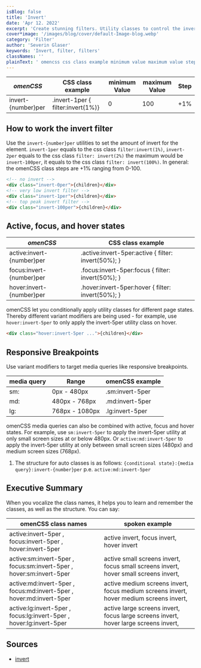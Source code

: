 ```yaml
---
isBlog: false
title: 'Invert'
date: 'Apr 12. 2022'
excerpt: 'Create stunning filters. Utility classes to control the invert filters.'
cover*image: '/images/blog/cover/default-Image-blog.webp'
category: 'Filter'
author: 'Severin Glaser'
keywords: 'Invert, filter, filters'
classNames: ''
plainText: ' omencss css class example minimum value maximum value step invert number per invert-1per filter:invert 1% 0 100 +1% how to work the invert filter use the `invert number per` utilities to set the amount of invert for the element `invert-1per` equals to the css class `filter:invert 1% ` `invert-2per` equals to the css class `filter: invert 2% ` the maximum would be `invert-100per` it equals to the css class `filter: invert 100% ` in general: the omencss class steps are +1% ranging from 0-100  active focus and hover states omencss css class example active:invert number per active :invert-5per:active filter: invert 50% ; focus:invert number per focus :invert-5per:focus filter: invert 50% ; hover:invert number per hover :invert-5per:hover filter: invert 50% ; omencss let you conditionally apply utility classes for different page states thereby different variant modifiers are being used for example use `hover:invert-5per` to only apply the invert-5per utility class on hover  responsive breakpoints use variant modifiers to target media queries like responsive breakpoints media query range omencss example sm: 0px 480px sm:invert-5per md: 480px 768px md:invert-5per lg: 768px 1080px lg:invert-5per omencss media queries can also be combined with active focus and hover states for example use `sm:invert-5per` to apply the invert-5per utility at only small screen sizes at or below 480px or `active:md:invert-5per` to apply the invert-5per utility at only between small screen sizes 480px and medium screen sizes 768px 1 the structure for auto classes is as follows: ` conditional state : media query :invert number per` p e `active:md:invert-5per` executive summary when you vocalize the class names it helps you to learn and remember the classes as well as the structure you can say: omencss class names spoken example active:invert-5per focus:invert-5per hover:invert-5per active invert focus invert hover invert active:sm:invert-5per focus:sm:invert-5per hover:sm:invert-5per active small screens invert focus small screens invert hover small screens invert active:md:invert-5per focus:md:invert-5per hover:md:invert-5per active medium screens invert focus medium screens invert hover medium screens invert active:lg:invert-5per focus:lg:invert-5per hover:lg:invert-5per active large screens invert focus large screens invert hover large screens invert sources invert https: developer mozilla org en-us docs web css filter-function invert '
---
```


| _omenCSS_          | CSS class example                 | minimum Value | maximum Value | Step |
| ------------------ | --------------------------------- | ------------- | ------------- | ---- |
| invert-{number}per | .invert-1per { filter:invert(1%)} | 0             | 100           | +1%  |

## How to work the invert filter

Use the `invert-{number}per` utilities to set the amount of invert for the element. `invert-1per` equals to the css class `filter:invert(1%)`, `invert-2per` equals to the css class `filter: invert(2%)` the maximum would be `invert-100per`, it equals to the css class `filter: invert(100%)`. In general: the omenCSS class steps are +1% ranging from 0-100.

```html
<!-- no invert -->
<div class="invert-0per">{children}</div>
<!-- very low invert filter -->
<div class="invert-1per">{children}</div>
<!-- top peak invert filter -->
<div class="invert-100per">{children}</div>
```

## Active, focus, and hover states

| _omenCSS_                 | CSS class example                                    |
| ------------------------- | ---------------------------------------------------- |
| active:invert-{number}per | .active\:invert-5per:active { filter: invert(50%); } |
| focus:invert-{number}per  | .focus\:invert-5per:focus { filter: invert(50%); }   |
| hover:invert-{number}per  | .hover\:invert-5per:hover { filter: invert(50%); }   |

omenCSS let you conditionally apply utility classes for different page states. Thereby different variant modifiers are being used - for example, use `hover:invert-5per` to only apply the invert-5per utility class on hover.

```html
<div class="hover:invert-5per ...">{children}</div>
```

## Responsive Breakpoints

Use variant modifiers to target media queries like responsive breakpoints.

| media query | Range          | omenCSS example |
| ----------- | -------------- | --------------- |
| sm:         | 0px - 480px    | .sm:invert-5per |
| md:         | 480px - 768px  | .md:invert-5per |
| lg:         | 768px - 1080px | .lg:invert-5per |

omenCSS media queries can also be combined with active, focus and hover states. For example, use `sm:invert-5per` to apply the invert-5per utility at only small screen sizes at or below 480px. Or `active:md:invert-5per` to apply the invert-5per utility at only between small screen sizes (480px) and medium screen sizes (768px).

1. The structure for auto classes is as follows: `{conditional state}:{media query}:invert-{number}per` p.e. `active:md:invert-5per`

## Executive Summary

When you vocalize the class names, it helps you to learn and remember the classes, as well as the structure. You can say:

| omenCSS class names                                                 | spoken example                                                                          |
| ------------------------------------------------------------------- | --------------------------------------------------------------------------------------- |
| active:invert-5per , focus:invert-5per , hover:invert-5per          | active invert, focus invert, hover invert                                               |
| active:sm:invert-5per , focus:sm:invert-5per , hover:sm:invert-5per | active small screens invert, focus small screens invert, hover small screens invert,    |
| active:md:invert-5per , focus:md:invert-5per , hover:md:invert-5per | active medium screens invert, focus medium screens invert, hover medium screens invert, |
| active:lg:invert-5per , focus:lg:invert-5per , hover:lg:invert-5per | active large screens invert, focus large screens invert, hover large screens invert,    |

## Sources

- [invert](https://developer.mozilla.org/en-US/docs/Web/CSS/filter-function/invert)
